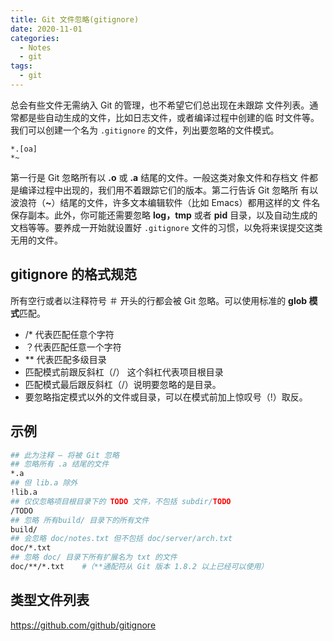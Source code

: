 ```yaml
---
title: Git 文件忽略(gitignore)
date: 2020-11-01
categories:
  - Notes
  - git
tags: 
  - git
---
```


总会有些文件无需纳入 Git 的管理，也不希望它们总出现在未跟踪 文件列表。通常都是些自动生成的文件，比如日志文件，或者编译过程中创建的临 时文件等。我们可以创建一个名为 `.gitignore` 的文件，列出要忽略的文件模式。

<!-- more -->

~~~
*.[oa]
*~
~~~

第一行是 Git 忽略所有以 **.o** 或 **.a** 结尾的文件。一般这类对象文件和存档文 件都是编译过程中出现的，我们用不着跟踪它们的版本。第二行告诉 Git 忽略所 有以波浪符（**~**）结尾的文件，许多文本编辑软件（比如 Emacs）都用这样的文 件名保存副本。此外，你可能还需要忽略 **log，tmp** 或者 **pid** 目录，以及自动生成的文档等等。要养成一开始就设置好 `.gitignore` 文件的习惯，以免将来误提交这类无用的文件。

## gitignore 的格式规范

所有空行或者以注释符号 ＃ 开头的行都会被 Git 忽略。可以使用标准的 **glob 模式**匹配。

- /* 代表匹配任意个字符 
- ？代表匹配任意一个字符 
- ** 代表匹配多级目录
- 匹配模式前跟反斜杠（/） 这个斜杠代表项目根目录
- 匹配模式最后跟反斜杠（/）说明要忽略的是目录。 
- 要忽略指定模式以外的文件或目录，可以在模式前加上惊叹号（!）取反。

## 示例

~~~sh
## 此为注释 – 将被 Git 忽略
## 忽略所有 .a 结尾的文件
*.a
## 但 lib.a 除外
!lib.a
## 仅仅忽略项目根目录下的 TODO 文件，不包括 subdir/TODO
/TODO
## 忽略 所有build/ 目录下的所有文件
build/
## 会忽略 doc/notes.txt 但不包括 doc/server/arch.txt
doc/*.txt
## 忽略 doc/ 目录下所有扩展名为 txt 的文件
doc/**/*.txt	#（**通配符从 Git 版本 1.8.2 以上已经可以使用）
~~~

## 类型文件列表

https://github.com/github/gitignore 
